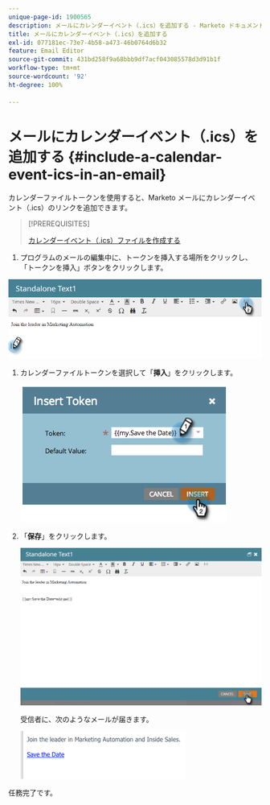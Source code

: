 ```yaml
---
unique-page-id: 1900565
description: メールにカレンダーイベント（.ics）を追加する - Marketo ドキュメント - 製品ドキュメント
title: メールにカレンダーイベント（.ics）を追加する
exl-id: 077181ec-73e7-4b58-a473-46b0764d6b32
feature: Email Editor
source-git-commit: 431bd258f9a68bbb9df7acf043085578d3d91b1f
workflow-type: tm+mt
source-wordcount: '92'
ht-degree: 100%

---
```


# メールにカレンダーイベント（.ics）を追加する {#include-a-calendar-event-ics-in-an-email}

カレンダーファイルトークンを使用すると、Marketo メールにカレンダーイベント（.ics）のリンクを追加できます。

>[!PREREQUISITES]
>
>[カレンダーイベント（.ics）ファイルを作成する](/help/marketo/product-docs/email-marketing/general/functions-in-the-editor/create-a-calendar-event-ics-file.md)

1. プログラムのメールの編集中に、トークンを挿入する場所をクリックし、「トークンを挿入」ボタンをクリックします。

![](assets/one-6.png)

1. カレンダーファイルトークンを選択して「**挿入**」をクリックします。

   ![](assets/image2014-9-11-16-3a53-3a30.png)

1. 「**保存**」をクリックします。

   ![](assets/three-5.png)

   受信者に、次のようなメールが届きます。

   ![](assets/image2014-9-11-16-3a53-3a48.png)

任務完了です。
